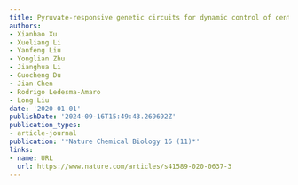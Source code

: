```yaml
---
title: Pyruvate-responsive genetic circuits for dynamic control of central metabolism
authors:
- Xianhao Xu
- Xueliang Li
- Yanfeng Liu
- Yonglian Zhu
- Jianghua Li
- Guocheng Du
- Jian Chen
- Rodrigo Ledesma-Amaro
- Long Liu
date: '2020-01-01'
publishDate: '2024-09-16T15:49:43.269692Z'
publication_types:
- article-journal
publication: '*Nature Chemical Biology 16 (11)*'
links:
- name: URL
  url: https://www.nature.com/articles/s41589-020-0637-3
---
```

